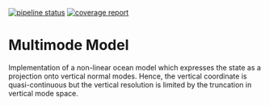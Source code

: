 [![pipeline status](https://git.geomar.de/mcgroup/multimode-model/badges/master/pipeline.svg)](https://git.geomar.de/mcgroup/multimode-model/commits/develop)
[![coverage report](https://git.geomar.de/mcgroup/multimode-model/badges/master/coverage.svg)](https://git.geomar.de/mcgroup/multimode-model/commits/develop)

# Multimode Model

Implementation of a non-linear ocean model which expresses the state as a projection onto vertical normal modes. Hence, the vertical coordinate is quasi-continuous but the vertical resolution is limited by the truncation in vertical mode space.


